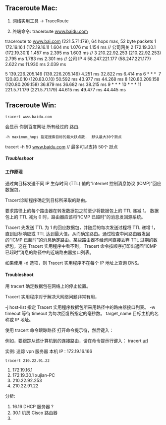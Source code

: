 ## Traceroute Mac: 
1. 网络实用工具 → TraceRoute

2. 终端命令: 
	traceroute www.baidu.com

traceroute to www.bai.com (221.5.71.179), 64 hops max, 52 byte packets
 1  172.19.16.1 (172.19.16.1)  1.604 ms  1.076 ms  1.154 ms
// 公司网关
 2  172.19.30.1 (172.19.30.1)  1.457 ms  2.395 ms  1.603 ms
// 
 3  210.22.92.253 (210.22.92.253)  2.795 ms  1.783 ms  2.301 ms
// 公司 IP 
 4  58.247.221.177 (58.247.221.177)  2.622 ms  11.930 ms  2.039 ms

 5  139.226.205.149 (139.226.205.149)  4.251 ms  32.822 ms  6.414 ms
 6  * * *  7  120.83.0.10 (120.83.0.10)  50.592 ms  43.977 ms  44.268 ms
 8  120.80.209.158 (120.80.209.158)  36.879 ms  36.682 ms  38.215 ms
 9  * * * 10  * * * 11  221.5.71.179 (221.5.71.179)  44.615 ms  49.477 ms  44.445 ms






## Traceroute Win:

	tracert www.baidu.com
会显示 你到百度网址  所有经过的 路由. 

	-h maximum_hops 指定搜索目标的最大跃点数.  默认最大30个跃点
tracert -h 50 www.baidu.com
// 最多可以支持 50个 跃点

#####  Troubleshoot 


#### 工作原理
通过向目标发送不同 IP 生存时间 (TTL) 值的“Internet 控制消息协议 (ICMP)”回应数据包，

Tracert诊断程序确定到目标所采取的路由。

要求路径上的每个路由器在转发数据包之前至少将数据包上的 TTL 递减 1。
数据包上的 TTL 减为 0 时，路由器应该将“ICMP 已超时”的消息发回源系统。

Tracert 先发送 TTL 为 1 的回应数据包，并随后的每次发送过程将 TTL 递增 1，直到目标响应或 TTL 达到最大值，从而确定路由。通过检查中间路由器发回的“ICMP 已超时”的消息确定路由。某些路由器不经询问直接丢弃 TTL 过期的数据包，这在 Tracert 实用程序中看不到。
Tracert 命令按顺序打印出返回“ICMP 已超时”消息的路径中的近端路由器接口列表。

如果使用 -d 选项，则 Tracert 实用程序不在每个 IP 地址上查询 DNS。







#### Troubleshoot

用 tracert 确定数据包在网络上的停止位置。

Tracert 实用程序对于解决大网络问题非常有用，

-j host-list 指定 Tracert 实用程序数据包所采用路径中的路由器接口列表。
-w timeout 等待 timeout 为每次回复所指定的毫秒数。
target_name 目标主机的名称或 IP 地址。

使用 tracert 命令跟踪路径
打开命令提示符，然后键入：

例如，要跟踪从该计算机到的连接路由，请在命令提示行键入：
tracert [url]()





实例:  追踪 vpn 服务器
本机 IP : 172.19.16.166

	tracert 210.22.91.22
1. 172.19.16.1
2. 172.19.30.1 xujian-PC
3. 210.22.92.253
4. 210.22.91.22

分析: 
1. 16.16 DHCP 服务器 ?
2. 30.1 机房 Cisco 路由器
3. 







